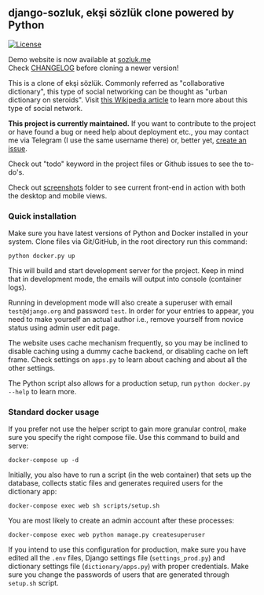 ﻿## django-sozluk, ekşi sözlük clone powered by Python
[![License](https://img.shields.io/badge/License-BSD%203--Clause-blue.svg)](LICENSE)

Demo website is now available at [sozluk.me](https://sozluk.me/) \
Check [CHANGELOG](CHANGELOG) before cloning a newer version!

This is a clone of ekşi sözlük. Commonly referred as "collaborative dictionary",
this type of social networking can be thought as "urban dictionary on steroids". Visit
[this Wikipedia article](https://en.wikipedia.org/wiki/Ek%C5%9Fi_S%C3%B6zl%C3%BCk) to learn more about
this type of social network.


**This project is currently maintained.** If you want to contribute to the project or have found a bug
or need help about deployment etc., you may contact me via
Telegram (I use the same username there) or, better yet, [create an issue](https://github.com/realsuayip/django-sozluk/issues/new).

Check out "todo" keyword in the project files or Github issues to see the to-do's.

Check out [screenshots](screenshots) folder to see current front-end in action with both the desktop and mobile views.

### Quick installation

Make sure you have latest versions of Python and Docker installed in your system. Clone
files via Git/GitHub, in the root directory run this command:

    python docker.py up

This will build and start development server for the project. Keep in mind that
in development mode, the emails will output into console (container logs).

Running in development mode will also create a superuser with email `test@django.org` and password
`test`. In order for your entries to appear, you need to make yourself an actual author i.e.,
remove yourself from novice status using admin user edit page.

The website uses cache mechanism frequently, so you may be inclined to disable
caching using a dummy cache backend, or disabling cache on left frame. Check settings
on `apps.py` to learn about caching and about all the other settings.

The Python script also allows
for a production setup, run `python docker.py --help` to learn more.

### Standard docker usage
If you prefer not use the helper script to gain more granular control, make sure you specify
the right compose file. Use this command to build and serve:

    docker-compose up -d

Initially, you also have to run a script (in the web container) that sets up the
database, collects static files and generates required users for the dictionary app:

    docker-compose exec web sh scripts/setup.sh

You are most likely to create an admin account after these processes:

    docker-compose exec web python manage.py createsuperuser

If you intend to use this configuration for production, make sure you have
edited all the `.env` files, Django settings file (`settings_prod.py`) and
dictionary settings file (`dictionary/apps.py`) with proper credentials.
Make sure you change the passwords of users that are generated
through `setup.sh` script.
